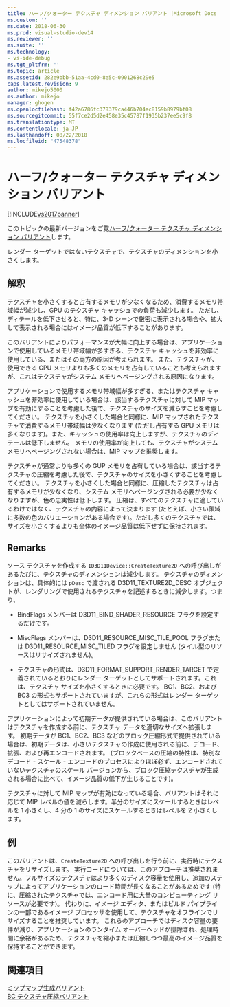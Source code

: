 ```yaml
---
title: ハーフ/クォーター テクスチャ ディメンション バリアント |Microsoft Docs
ms.custom: ''
ms.date: 2018-06-30
ms.prod: visual-studio-dev14
ms.reviewer: ''
ms.suite: ''
ms.technology:
- vs-ide-debug
ms.tgt_pltfrm: ''
ms.topic: article
ms.assetid: 282e9bbb-51aa-4cd0-8e5c-0901268c29e5
caps.latest.revision: 9
author: mikejo5000
ms.author: mikejo
manager: ghogen
ms.openlocfilehash: f42a6786fc378379ca446b704ac8159b8979bf08
ms.sourcegitcommit: 55f7ce2d5d2e458e35c45787f1935b237ee5c9f8
ms.translationtype: MT
ms.contentlocale: ja-JP
ms.lasthandoff: 08/22/2018
ms.locfileid: "47548378"
---
```

# <a name="halfquarter-texture-dimensions-variant"></a>ハーフ/クォーター テクスチャ ディメンション バリアント
[!INCLUDE[vs2017banner](../includes/vs2017banner.md)]

このトピックの最新バージョンをご覧[ハーフ/クォーター テクスチャ ディメンション バリアント](https://docs.microsoft.com/visualstudio/debugger/graphics/half-quarter-texture-dimensions-variant)します。  
  
レンダー ターゲットではないテクスチャで、テクスチャのディメンションを小さくします。  
  
## <a name="interpretation"></a>解釈  
 テクスチャを小さくすると占有するメモリが少なくなるため、消費するメモリ帯域幅が減少し、GPU のテクスチャ キャッシュでの負荷も減少します。 ただし、ディテールを低下させると、特に、3-D シーンで厳密に表示される場合や、拡大して表示される場合にはイメージ品質が低下することがあります。  
  
 このバリアントによりパフォーマンスが大幅に向上する場合は、アプリケーションで使用しているメモリ帯域幅が多すぎる、テクスチャ キャッシュを非効率に使用している、またはその両方の原因が考えられます。 また、テクスチャが、使用できる GPU メモリよりも多くのメモリを占有していることも考えられますが、これはテクスチャがシステム メモリへページングされる原因になります。  
  
 アプリケーションで使用するメモリ帯域幅が多すぎる、またはテクスチャ キャッシュを非効率に使用している場合は、該当するテクスチャに対して MIP マップを有効にすることを考慮した後で、テクスチャのサイズを減らすことを考慮してください。 テクスチャを小さくした場合と同様に、MIP マップされたテクスチャで消費するメモリ帯域幅は少なくなります (ただし占有する GPU メモリは多くなります)。また、キャッシュの使用率は向上しますが、テクスチャのディテールは低下しません。 メモリの使用率が向上しても、テクスチャがシステム メモリへページングされない場合は、MIP マップを推奨します。  
  
 テクスチャが通常よりも多くの GUP メモリを占有している場合は、該当するテクスチャの圧縮を考慮した後で、テクスチャのサイズを小さくすることを考慮してください。 テクスチャを小さくした場合と同様に、圧縮したテクスチャは占有するメモリが少なくなり、システム メモリへページングされる必要が少なくなりますが、色の忠実性は低下します。 圧縮は、すべてのテクスチャに適しているわけではなく、テクスチャの内容によって決まります (たとえば、小さい領域に多数の色のバリエーションがある場合です)。ただし多くのテクスチャでは、サイズを小さくするよりも全体のイメージ品質は低下せずに保持されます。  
  
## <a name="remarks"></a>Remarks  
 ソース テクスチャを作成する `ID3D11Device::CreateTexture2D` への呼び出しがあるたびに、テクスチャのディメンションは減少します。 テクスチャのディメンションは、具体的には `pDesc` で渡される D3D11_TEXTURE2D_DESC オブジェクトが、レンダリングで使用されるテクスチャを記述するときに減少します。つまり、  
  
-   BindFlags メンバーは D3D11_BIND_SHADER_RESOURCE フラグを設定するだけです。  
  
-   MiscFlags メンバーは、D3D11_RESOURCE_MISC_TILE_POOL フラグまたは D3D11_RESOURCE_MISC_TILED フラグを設定しません (タイル型のリソースはリサイズされません)。  
  
-   テクスチャの形式は、D3D11_FORMAT_SUPPORT_RENDER_TARGET で定義されているとおりにレンダー ターゲットとしてサポートされます。これは、テクスチャ サイズを小さくするときに必要です。 BC1、BC2、および BC3 の形式もサポートされていますが、これらの形式はレンダー ターゲットとしてはサポートされていません。  
  
 アプリケーションによって初期データが提供されている場合は、このバリアントはテクスチャを作成する前に、テクスチャ データを適切なサイズへ拡張します。 初期データが BC1、BC2、BC3 などのブロック圧縮形式で提供されている場合は、初期データは、小さいテクスチャの作成に使用される前に、デコード、拡張、および再エンコードされます。 (ブロックベースの圧縮の特性は、特別なデコード - スケール - エンコードのプロセスによりほぼ必ず、エンコードされていないテクスチャのスケール バージョンから、ブロック圧縮テクスチャが生成される場合に比べて、イメージ品質の低下が生じることです)。  
  
 テクスチャに対して MIP マップが有効になっている場合、バリアントはそれに応じて MIP レベルの値を減らします。半分のサイズにスケールするときはレベルを 1 小さくし、4 分の 1 のサイズにスケールするときはレベルを 2 小さくします。  
  
## <a name="example"></a>例  
 このバリアントは、`CreateTexture2D` への呼び出しを行う前に、実行時にテクスチャをリサイズします。 実行コードについては、このアプローチは推奨されません。フルサイズのテクスチャはより多くのディスク容量を使用し、追加のステップによってアプリケーションのロード時間が長くなることがあるためです (特に、圧縮されたテクスチャでは、エンコード用に大量のコンピューティング リソースが必要です)。 代わりに、イメージ エディタ、またはビルド パイプラインの一部であるイメージ プロセッサを使用して、テクスチャをオフラインでリサイズすることを推奨しています。 これらのアプローチではディスク容量の要件が減り、アプリケーションのランタイム オーバーヘッドが排除され、処理時間に余裕があるため、テクスチャを縮小または圧縮しつつ最高のイメージ品質を保持することができます。  
  
## <a name="see-also"></a>関連項目  
 [ミップマップ生成バリアント](../debugger/mip-map-generation-variant.md)   
 [BC テクスチャ圧縮バリアント](../debugger/bc-texture-compression-variant.md)



